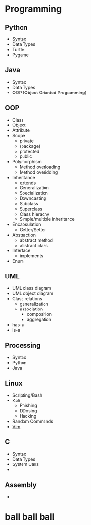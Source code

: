 # Programming


## Python
- [Syntax](https://github.com/Jonjiwjk/notes/blob/main/topics/pythonSyntax.md)
- Data Types
- Turtle
- Pygame

## Java
- Syntax
- Data Types
- OOP (Object Oriented Programming)
## OOP
- Class
- Object
- Attribute
- Scope
  - private
  - (package)
  - protected
  - public
- Polymorphism
  - Method overloading
  - Method overidding
- Inheritance
  - extends
  - Generalization
  - Specialization
  - Downcasting
  - Subclass
  - Superclass
  - Class hierachy
  - Simple/multiple inheritance
- Encapsulation
  - Getter/Setter
- Abstraction
  - abstract method
  - abstract class
- Interface
  - implements
- Enum
## UML
  - UML class diagram
  - UML object diagram
  - Class relations
    - generalization
    - association
        - composition
        - aggregation
  - has-a
  - is-a

## Processing
- Syntax
- Python
- Java

## Linux
 - Scripting/Bash
 - Kali
   - Phishing
   - DDosing
   - Hacking
 - Random Commands
 - [Vim](https://github.com/Jonjiwjk/notes/blob/main/topics/Vim.md)
## C
 - Syntax
 - Data Types
 - System Calls
 - 
## Assembly 
 -
# ball ball ball
